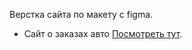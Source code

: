 Верстка сайта по макету с figma.
- Сайт о заказах авто [Посмотреть тут](https://saitama182.github.io/car/).
